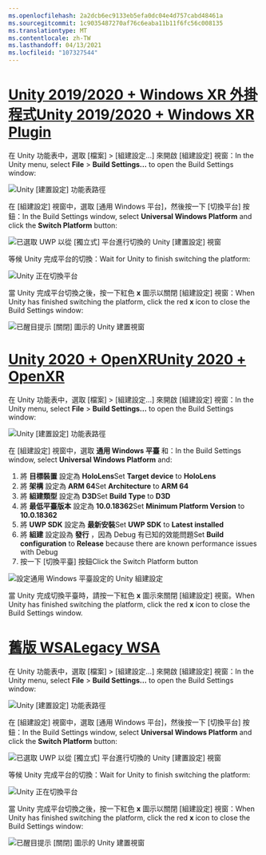 ```yaml
---
ms.openlocfilehash: 2a2dcb6ec9133eb5efa0dc04e4d757cabd48461a
ms.sourcegitcommit: 1c9035487270af76c6eaba11b11f6fc56c008135
ms.translationtype: MT
ms.contentlocale: zh-TW
ms.lasthandoff: 04/13/2021
ms.locfileid: "107327544"
---
```

# <a name="unity-20192020--windows-xr-plugin"></a>[<span data-ttu-id="83afa-101">Unity 2019/2020 + Windows XR 外掛程式</span><span class="sxs-lookup"><span data-stu-id="83afa-101">Unity 2019/2020 + Windows XR Plugin</span></span>](#tab/winxr)

<span data-ttu-id="83afa-102">在 Unity 功能表中，選取 [檔案] >  [組建設定...] 來開啟 [組建設定] 視窗：</span><span class="sxs-lookup"><span data-stu-id="83afa-102">In the Unity menu, select **File** > **Build Settings...** to open the Build Settings window:</span></span>

![Unity [建置設定] 功能表路徑](../images/mr-learning-base/base-02-section2-step1-1.png)

<span data-ttu-id="83afa-104">在 [組建設定] 視窗中，選取 [通用 Windows 平台]，然後按一下 [切換平台] 按鈕：</span><span class="sxs-lookup"><span data-stu-id="83afa-104">In the Build Settings window, select **Universal Windows Platform** and click the **Switch Platform** button:</span></span>

![已選取 UWP 以從 [獨立式] 平台進行切換的 Unity [建置設定] 視窗](../images/mr-learning-base/base-02-section2-step1-2.png)

<span data-ttu-id="83afa-106">等候 Unity 完成平台的切換：</span><span class="sxs-lookup"><span data-stu-id="83afa-106">Wait for Unity to finish switching the platform:</span></span>

![Unity 正在切換平台](../images/mr-learning-base/base-02-section2-step1-3.png)

<span data-ttu-id="83afa-108">當 Unity 完成平台切換之後，按一下紅色 **x** 圖示以關閉 [組建設定] 視窗：</span><span class="sxs-lookup"><span data-stu-id="83afa-108">When Unity has finished switching the platform, click the red **x** icon to close the Build Settings window:</span></span>

![已醒目提示 [關閉] 圖示的 Unity 建置視窗](../images/mr-learning-base/base-02-section2-step1-4.png)

# <a name="unity-2020--openxr"></a>[<span data-ttu-id="83afa-110">Unity 2020 + OpenXR</span><span class="sxs-lookup"><span data-stu-id="83afa-110">Unity 2020 + OpenXR</span></span>](#tab/openxr)

<span data-ttu-id="83afa-111">在 Unity 功能表中，選取 [檔案] >  [組建設定...] 來開啟 [組建設定] 視窗：</span><span class="sxs-lookup"><span data-stu-id="83afa-111">In the Unity menu, select **File** > **Build Settings...** to open the Build Settings window:</span></span>

![Unity [建置設定] 功能表路徑](../images/mr-learning-base/base-02-section2-step1-1.png)

<span data-ttu-id="83afa-113">在 [組建設定] 視窗中，選取 **通用 Windows 平臺** 和：</span><span class="sxs-lookup"><span data-stu-id="83afa-113">In the Build Settings window, select **Universal Windows Platform** and:</span></span>
1.  <span data-ttu-id="83afa-114">將 **目標裝置** 設定為 **HoloLens**</span><span class="sxs-lookup"><span data-stu-id="83afa-114">Set **Target device** to **HoloLens**</span></span>
2.  <span data-ttu-id="83afa-115">將 **架構** 設定為 **ARM 64**</span><span class="sxs-lookup"><span data-stu-id="83afa-115">Set **Architecture** to **ARM 64**</span></span>
3.  <span data-ttu-id="83afa-116">將 **組建類型** 設定為 **D3D**</span><span class="sxs-lookup"><span data-stu-id="83afa-116">Set **Build Type** to **D3D**</span></span>
4.  <span data-ttu-id="83afa-117">將 **最低平臺版本** 設定為 **10.0.18362**</span><span class="sxs-lookup"><span data-stu-id="83afa-117">Set **Minimum Platform Version** to **10.0.18362**</span></span>
5.  <span data-ttu-id="83afa-118">將 **UWP SDK** 設定為 **最新安裝**</span><span class="sxs-lookup"><span data-stu-id="83afa-118">Set **UWP SDK** to **Latest installed**</span></span>
6.  <span data-ttu-id="83afa-119">將 **組建** 設定設為 **發行** ，因為 Debug 有已知的效能問題</span><span class="sxs-lookup"><span data-stu-id="83afa-119">Set **Build configuration** to **Release** because there are known performance issues with Debug</span></span>
7.  <span data-ttu-id="83afa-120">按一下 [切換平臺] 按鈕</span><span class="sxs-lookup"><span data-stu-id="83afa-120">Click the Switch Platform button</span></span>


![設定通用 Windows 平臺設定的 Unity 組建設定](../images/mr-learning-base/base-02-section2-step1-2-openxr.png)

<span data-ttu-id="83afa-122">當 Unity 完成切換平臺時，請按一下紅色 **x** 圖示來關閉 [組建設定] 視窗。</span><span class="sxs-lookup"><span data-stu-id="83afa-122">When Unity has finished switching the platform, click the red **x** icon to close the Build Settings window.</span></span>

# <a name="legacy-wsa"></a>[<span data-ttu-id="83afa-123">舊版 WSA</span><span class="sxs-lookup"><span data-stu-id="83afa-123">Legacy WSA</span></span>](#tab/wsa)

<span data-ttu-id="83afa-124">在 Unity 功能表中，選取 [檔案] >  [組建設定...] 來開啟 [組建設定] 視窗：</span><span class="sxs-lookup"><span data-stu-id="83afa-124">In the Unity menu, select **File** > **Build Settings...** to open the Build Settings window:</span></span>

![Unity [建置設定] 功能表路徑](../images/mr-learning-base/base-02-section2-step1-1.png)

<span data-ttu-id="83afa-126">在 [組建設定] 視窗中，選取 [通用 Windows 平台]，然後按一下 [切換平台] 按鈕：</span><span class="sxs-lookup"><span data-stu-id="83afa-126">In the Build Settings window, select **Universal Windows Platform** and click the **Switch Platform** button:</span></span>

![已選取 UWP 以從 [獨立式] 平台進行切換的 Unity [建置設定] 視窗](../images/mr-learning-base/base-02-section2-step1-2.png)

<span data-ttu-id="83afa-128">等候 Unity 完成平台的切換：</span><span class="sxs-lookup"><span data-stu-id="83afa-128">Wait for Unity to finish switching the platform:</span></span>

![Unity 正在切換平台](../images/mr-learning-base/base-02-section2-step1-3.png)

<span data-ttu-id="83afa-130">當 Unity 完成平台切換之後，按一下紅色 **x** 圖示以關閉 [組建設定] 視窗：</span><span class="sxs-lookup"><span data-stu-id="83afa-130">When Unity has finished switching the platform, click the red **x** icon to close the Build Settings window:</span></span>

![已醒目提示 [關閉] 圖示的 Unity 建置視窗](../images/mr-learning-base/base-02-section2-step1-4.png)

